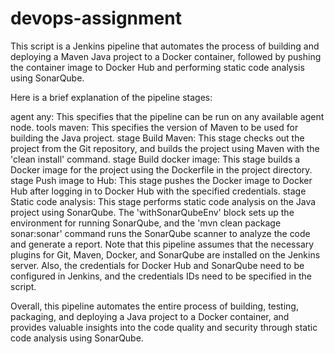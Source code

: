 # devops-assignment
This script is a Jenkins pipeline that automates the process of building and deploying a Maven Java project to a Docker container, followed by pushing the container image to Docker Hub and performing static code analysis using SonarQube.

Here is a brief explanation of the pipeline stages:

agent any: This specifies that the pipeline can be run on any available agent node.
tools maven: This specifies the version of Maven to be used for building the Java project.
stage Build Maven: This stage checks out the project from the Git repository, and builds the project using Maven with the 'clean install' command.
stage Build docker image: This stage builds a Docker image for the project using the Dockerfile in the project directory.
stage Push image to Hub: This stage pushes the Docker image to Docker Hub after logging in to Docker Hub with the specified credentials.
stage Static code analysis: This stage performs static code analysis on the Java project using SonarQube. The 'withSonarQubeEnv' block sets up the environment for running SonarQube, and the 'mvn clean package sonar:sonar' command runs the SonarQube scanner to analyze the code and generate a report.
Note that this pipeline assumes that the necessary plugins for Git, Maven, Docker, and SonarQube are installed on the Jenkins server. Also, the credentials for Docker Hub and SonarQube need to be configured in Jenkins, and the credentials IDs need to be specified in the script.

Overall, this pipeline automates the entire process of building, testing, packaging, and deploying a Java project to a Docker container, and provides valuable insights into the code quality and security through static code analysis using SonarQube.
